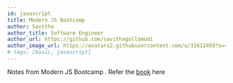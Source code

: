 ```yaml
---
id: javascript
title: Modern JS Bootcamp
author: Savitha
author_title: Software Engineer
author_url: https://github.com/savithagollamudi
author_image_url: https://avatars2.githubusercontent.com/u/31612459?s=400&u=292ae37fdb53918622fbe28932082f77472439b0&v=4
# tags: [basic, javascript]
---
```


Notes from Modern JS Bootcamp . Refer the [book](docs/js1) here
